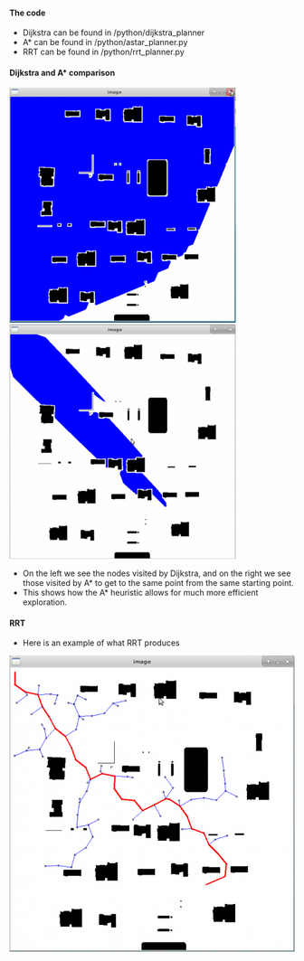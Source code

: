 #### The code

- Dijkstra can be found in /python/dijkstra_planner
- A* can be found in /python/astar_planner.py
- RRT can be found in /python/rrt_planner.py

#### Dijkstra and A* comparison

<img src="https://github.com/charbel08/Mobile-Robotics/blob/main/Planning%20Algorithms/Images/dijkstra_visited_1.png" alt="drawing" width="400"/> <img src="https://github.com/charbel08/Mobile-Robotics/blob/main/Planning%20Algorithms/Images/astar_visited_1.png" alt="drawing" width="400"/>

- On the left we see the nodes visited by Dijkstra, and on the right we see those visited by A* to get to the same point from the same starting point.
- This shows how the A* heuristic allows for much more efficient exploration.

#### RRT

- Here is an example of what RRT produces

<img src="https://github.com/charbel08/Mobile-Robotics/blob/main/Planning%20Algorithms/Images/rrt_result_1.png" alt="drawing" width="600"/>

